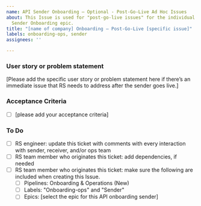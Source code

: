 ```yaml
---
name: API Sender Onboarding – Optional - Post-Go-Live Ad Hoc Issues
about: This Issue is used for "post-go-live issues" for the individual sender's API
  Sender Onboarding epic.
title: "[name of company] Onboarding – Post-Go-Live [specific issue]"
labels: onboarding-ops, sender
assignees: ''

---
```


### User story or problem statement 

[Please add the specific user story or problem statement here if there’s an immediate issue that RS needs to address after the sender goes live.] 

### Acceptance Criteria 
- [ ] [please add your acceptance criteria]

 
### To Do 
- [ ] RS engineer: update this ticket with comments with every interaction with sender, receiver, and/or ops team 
- [ ] RS team member who originates this ticket: add dependencies, if needed 
- [ ] RS team member who originates this ticket: make sure the following are included when creating this Issue. 
     - [ ] Pipelines: Onboarding & Operations (New) 
     - [ ] Labels: "Onboarding-ops" and "Sender"
     - [ ] Epics: [select the epic for this API onboarding sender]
